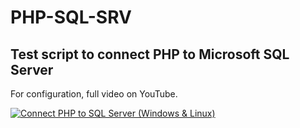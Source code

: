﻿# PHP-SQL-SRV
## Test script to connect PHP to Microsoft SQL Server

For configuration, full video on YouTube.

[![Connect PHP to SQL Server (Windows & Linux)](http://img.youtube.com/vi/Kce_HFQQpvc/1.jpg)](http://www.youtube.com/watch?v=Kce_HFQQpvc "Connect PHP to SQL Server (Windows & Linux)")
